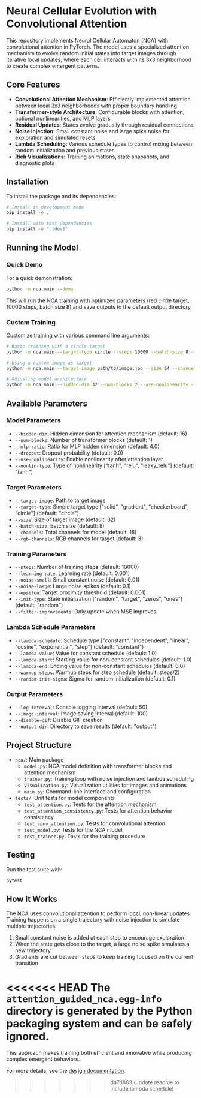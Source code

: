 # Neural Cellular Evolution with Convolutional Attention

This repository implements Neural Cellular Automaton (NCA) with convolutional attention in PyTorch. The model uses a specialized attention mechanism to evolve random initial states into target images through iterative local updates, where each cell interacts with its 3x3 neighborhood to create complex emergent patterns.

## Core Features

- **Convolutional Attention Mechanism**: Efficiently implemented attention between local 3x3 neighborhoods with proper boundary handling
- **Transformer-style Architecture**: Configurable blocks with attention, optional nonlinearities, and MLP layers
- **Residual Updates**: States evolve gradually through residual connections
- **Noise Injection**: Small constant noise and large spike noise for exploration and simulated resets
- **Lambda Scheduling**: Various schedule types to control mixing between random initialization and previous states
- **Rich Visualizations**: Training animations, state snapshots, and diagnostic plots

## Installation

To install the package and its dependencies:

```bash
# Install in development mode
pip install -e .

# Install with test dependencies
pip install -e ".[dev]"
```

## Running the Model

### Quick Demo

For a quick demonstration:

```bash
python -m nca.main --demo
```

This will run the NCA training with optimized parameters (red circle target, 10000 steps, batch size 8) and save outputs to the default output directory.

### Custom Training

Customize training with various command line arguments:

```bash
# Basic training with a circle target
python -m nca.main --target-type circle --steps 10000 --batch-size 8 --output-dir my_results

# Using a custom image as target
python -m nca.main --target-image path/to/image.jpg --size 64 --channels 24

# Adjusting model architecture
python -m nca.main --hidden-dim 32 --num-blocks 2 --use-nonlinearity --nonlin-type relu
```

## Available Parameters

### Model Parameters
- `--hidden-dim`: Hidden dimension for attention mechanism (default: 16)
- `--num-blocks`: Number of transformer blocks (default: 1)
- `--mlp-ratio`: Ratio for MLP hidden dimension (default: 4.0)
- `--dropout`: Dropout probability (default: 0.0)
- `--use-nonlinearity`: Enable nonlinearity after attention layer
- `--nonlin-type`: Type of nonlinearity ["tanh", "relu", "leaky_relu"] (default: "tanh")

### Target Parameters
- `--target-image`: Path to target image
- `--target-type`: Simple target type ["solid", "gradient", "checkerboard", "circle"] (default: "circle")
- `--size`: Size of target image (default: 32)
- `--batch-size`: Batch size (default: 8)
- `--channels`: Total channels for model (default: 16)
- `--rgb-channels`: RGB channels for target (default: 3)

### Training Parameters
- `--steps`: Number of training steps (default: 10000)
- `--learning-rate`: Learning rate (default: 0.001)
- `--noise-small`: Small constant noise (default: 0.01)
- `--noise-large`: Large noise spikes (default: 0.1)
- `--epsilon`: Target proximity threshold (default: 0.001)
- `--init-type`: State initialization ["random", "target", "zeros", "ones"] (default: "random")
- `--filter-improvements`: Only update when MSE improves

### Lambda Schedule Parameters
- `--lambda-schedule`: Schedule type ["constant", "independent", "linear", "cosine", "exponential", "step"] (default: "constant")
- `--lambda-value`: Value for constant schedule (default: 1.0)
- `--lambda-start`: Starting value for non-constant schedules (default: 1.0)
- `--lambda-end`: Ending value for non-constant schedules (default: 0.0)
- `--warmup-steps`: Warmup steps for step schedule (default: steps/2)
- `--random-init-sigma`: Sigma for random initialization (default: 0.1)

### Output Parameters
- `--log-interval`: Console logging interval (default: 50)
- `--image-interval`: Image saving interval (default: 100)
- `--disable-gif`: Disable GIF creation
- `--output-dir`: Directory to save results (default: "output")

## Project Structure

- `nca/`: Main package
  - `model.py`: NCA model definition with transformer blocks and attention mechanism
  - `trainer.py`: Training loop with noise injection and lambda scheduling
  - `visualization.py`: Visualization utilities for images and animations
  - `main.py`: Command-line interface and configuration
- `tests/`: Unit tests for model components
  - `test_attention.py`: Tests for the attention mechanism
  - `test_attention_consistency.py`: Tests for attention behavior consistency
  - `test_conv_attention.py`: Tests for convolutional attention
  - `test_model.py`: Tests for the NCA model
  - `test_trainer.py`: Tests for the training procedure

## Testing

Run the test suite with:

```bash
pytest
```

## How It Works

The NCA uses convolutional attention to perform local, non-linear updates. Training happens on a single trajectory with noise injection to simulate multiple trajectories:

1. Small constant noise is added at each step to encourage exploration
2. When the state gets close to the target, a large noise spike simulates a new trajectory
3. Gradients are cut between steps to keep training focused on the current transition

<<<<<<< HEAD
The `attention_guided_nca.egg-info` directory is generated by the Python packaging system and can be safely ignored. 
=======
This approach makes training both efficient and innovative while producing complex emergent behaviors.

For more details, see the [design documentation](design_doc.md).
>>>>>>> da7d863 (update readme to include lambda schedule)
